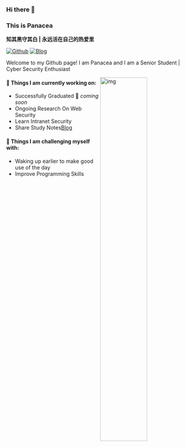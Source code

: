 ### Hi there 👋 
### This is Panacea
**知其黑守其白 | 永远活在自己的热爱里**

[![Github](https://img.shields.io/badge/-Github-000?style=flat&logo=Github&logoColor=white)](https://github.com/panacea-6)
[![Blog](https://img.shields.io/website?url=https%3A%2F%2Fpanaceasec.cn)](https://panaceasec.cn/)


Welcome to my Github page! I am Panacea and I am a Senior Student |   Cyber Security Enthusiast

<img align="right" alt="img" src="https://s2.loli.net/2022/07/26/vmqg4JakGiN8b2K.jpg" width="50%" height="auto" />


#### 🌱 Things I am currently working on: 
- Successfully Graduated  🚀 *coming soon*
- Ongoing Research On Web Security 
- Learn Intranet Security
- Share Study Notes[Blog](https://panaceasec.cn/)

#### 💪 Things I am challenging myself with:
- Waking up earlier to make good use of the day
- Improve Programming Skills


